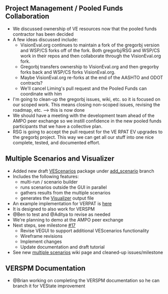 
## Project Management  / Pooled Funds Collaboration
  - We discussed ownership of VE resources now that the pooled funds contractor has been decided
  - A few ideas discussed include:
    - VisionEval.org continues to maintain a fork of the gregorbj version and WSP/CS forks off of the fork.  Both gregorbj/RSG and WSP/CS work in their repos and then collaborate through the VisionEval.org fork.
    - Gregorbj transfers ownership to VisionEval.org and then gregorby forks back and WSP/CS forks VisionEval.org.
    - Maybe VisionEval.org re-forks at the end of the AASHTO and ODOT contracts?
    - We'll cancel Liming's pull request and the Pooled Funds can coordinate with him 
  - I'm going to clean-up the gregorbj issues, wiki, etc. so it is focused on our scoped work.  This means closing non-scoped issues, revising the roadmap, etc.  --> this is now done
  - We should have a meeting with the development team ahead of the AMPO peer exchange so we instill confidence in the new pooled funds participants that we have a collective plan.
  - RSG is going to accept the pull request for the VE RPAT EV upgrades to the gregorbj project.  This way we can get all our stuff into one nice complete, tested, and documented effort.

## Multiple Scenarios and Visualizer
  - Added new draft [VEScenarios](https://github.com/gregorbj/VisionEval/tree/add_scenario/sources/modules/VEScenario) package under [add_scenario](https://github.com/gregorbj/VisionEval/tree/add_scenario) branch
  - Includes the following features:
    - multi-run / scenario builder
    - runs scenarios outside the GUI in parallel 
    - gathers results from the multiple scenarios
    - generates the [Visualizer](https://github.com/gregorbj/RPAT_Viewer_Pilot) output file
  - An example implementation for VERPAT is [here](https://github.com/gregorbj/VisionEval/tree/add_scenario/sources/models/VERPAT_Scenarios)
  - It is designed to also work for VERSPM
  - @Ben to test and @Aditya to revise as needed
  - We're planning to demo at the AMPO peer exchange
  - Next steps, see milestone [#17](https://github.com/gregorbj/VisionEval/milestone/17)
    - Revise VEGUI to support additional VEScenarios functionality
    - Wireframe revisions
    - Implement changes
    - Update documentation and draft tutorial
  - See new [multiple scenarios](https://github.com/gregorbj/VisionEval/wiki/Multiple-Scenarios) wiki page and cleaned-up issues/milestone
## VERSPM Documentation
  - @Brian working on completing the VERSPM documentation so he can branch it for VEState improvement